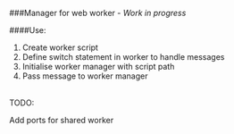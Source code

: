 ###Manager for web worker -  *Work in progress*

####Use:
1. Create worker script
2. Define switch statement in worker to handle messages
3. Initialise worker manager with script path
4. Pass message to worker manager

<br/>
TODO:

Add ports for shared worker